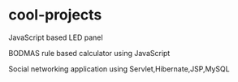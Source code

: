 # cool-projects

JavaScript based LED panel 

BODMAS rule based calculator using JavaScript

Social networking application using Servlet,Hibernate,JSP,MySQL
